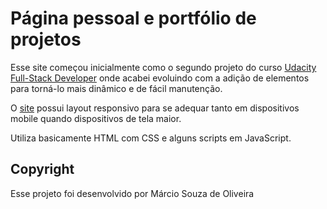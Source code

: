 # Página pessoal e portfólio de projetos

Esse site começou inicialmente como o segundo projeto do curso [Udacity Full-Stack Developer](https://br.udacity.com/course/full-stack-web-developer-nanodegree--nd004) onde acabei evoluindo com a adição de elementos para torná-lo mais dinâmico e de fácil manutenção.

O [site](https://oliveira-marcio.github.io) possui layout responsivo para se adequar tanto em dispositivos mobile quando dispositivos de tela maior.

Utiliza basicamente HTML com CSS e alguns scripts em JavaScript.

## Copyright

Esse projeto foi desenvolvido por Márcio Souza de Oliveira
